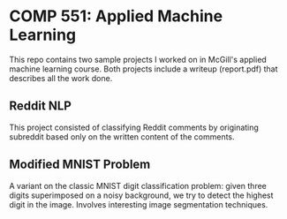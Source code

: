 # COMP 551: Applied Machine Learning
This repo contains two sample projects I worked on in McGill's applied machine learning course.
Both projects include a writeup (report.pdf) that describes all the work done.

## Reddit NLP
This project consisted of classifying Reddit comments by originating subreddit based only on the written content of the comments.

## Modified MNIST Problem
A variant on the classic MNIST digit classification problem: given three digits superimposed on a noisy background, we try to detect the highest digit in the image. Involves interesting image segmentation techniques.
